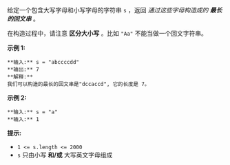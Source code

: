 给定一个包含大写字母和小写字母的字符串 `s` ，返回  _通过这些字母构造成的 **最长的回文串**_  。

在构造过程中，请注意 **区分大小写** 。比如 `"Aa"` 不能当做一个回文字符串。



**示例 1:**

    
    
    **输入:** s = "abccccdd"
    **输出:** 7
    **解释:**
    我们可以构造的最长的回文串是"dccaccd", 它的长度是 7。
    

**示例 2:**

    
    
    **输入:** s = "a"
    **输入:** 1
    



**提示:**

  * `1 <= s.length <= 2000`
  * `s` 只由小写 **和/或** 大写英文字母组成

